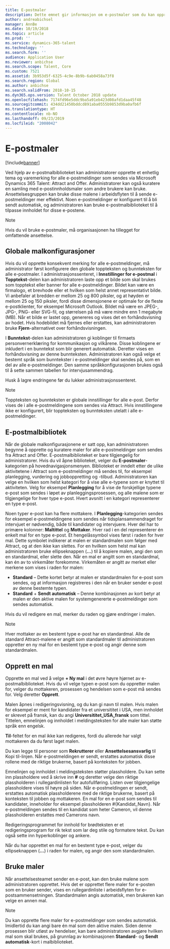 ```yaml
---
title: E-postmaler
description: Dette emnet gir informasjon om e-postmaler som du kan opprette og bruke i Microsoft Dynamics 365 Talent – Attract.
author: andreabichsel
manager: AnnBe
ms.date: 10/19/2018
ms.topic: article
ms.prod: ''
ms.service: dynamics-365-talent
ms.technology: ''
ms.search.form: ''
audience: Application User
ms.reviewer: anbichse
ms.search.scope: Talent, Core
ms.custom: 7521
ms.assetid: 3b953d5f-6325-4c9e-8b9b-6ab0458a73f8
ms.search.region: Global
ms.author: anbichse
ms.search.validFrom: 2018-10-15
ms.dyn365.ops.version: Talent October 2018 update
ms.openlocfilehash: 7174fd96e5ddc9ba5a91eb423d08afd1daa45f48
ms.sourcegitcommit: 434dd21450bddcd891aba0555b9853d9ba0afb6f
ms.translationtype: HT
ms.contentlocale: nb-NO
ms.lasthandoff: 09/23/2019
ms.locfileid: "2008042"
---
```

# <a name="email-templates"></a>E-postmaler
[!include[banner](../includes/banner.md)]

Ved hjelp av e-postmalbiblioteket kan administratorer opprette et enhetlig tema og varemerking for alle e-postmeldinger som sendes via Microsoft Dynamics 365 Talent: Attract and Offer. Administratorer kan også kuratere en samling med e-postinnholdsmaler som andre brukere kan bruke. Ansettelsesgruppen kan bruke disse malene i arbeidsflyten til å sende e-postmeldinger mer effektivt. Noen e-postmeldinger er konfigurert til å bli sendt automatisk, og administratoren kan bruke e-postmalbiblioteket til å tilpasse innholdet for disse e-postene.

> [!NOTE]
> Hvis du vil bruke e-postmaler, må organisasjonen ha tillegget for omfattende ansettelse.

## <a name="global-template-configurations"></a>Globale malkonfigurasjoner

Hvis du vil opprette konsekvent merking for alle e-postmeldinger, må administrator først konfigurere den globale toppteksten og bunnteksten for alle e-postmaler. I administrasjonssenteret, i **Innstillinger for e-postmal** i **Topptekst**-delen kan administratoren laste opp et bilde som skal brukes som topptekst eller banner for alle e-postmeldinger. Bildet kan være en firmalogo, et brevhode eller et hvilken som helst annet representativt bilde. Vi anbefaler at bredden er mellom 25 og 800 piksler, og at høyden er mellom 25 og 150 piksler, fordi disse dimensjonene er optimale for de fleste e-postklienter, for eksempel Microsoft Outlook. Bildet må være en JPEG-, JPG-, PNG- eller SVG-fil, og størrelsen på må være mindre enn 1 megabyte (MB). Når et bilde er lastet opp, genereres og vises det en forhåndsvisning av hodet. Hvis hodebildet må fjernes eller erstattes, kan administratoren bruke **Fjern**-alternativet over forhåndsvisningen.

I **Bunntekst**-delen kan administratoren gi koblinger til firmaets personvernerklæring for kommunikasjon og vilkårene. Disse koblingene er inkludert i en bunntekst som blir generert automatisk. Deretter vises en forhåndsvisning av denne bunnteksten. Administratoren kan også velge et bestemt språk som bunntekster i e-postmeldinger skal sendes på, som en del av alle e-postmeldinger. Den samme språkkonfigurasjonen brukes også til å sette sammen tabellen for intervjusammendrag. 

Husk å lagre endringene før du lukker administrasjonssenteret.

> [!NOTE] 
> Toppteksten og bunnteksten er globale innstillinger for alle e-post. Derfor vises de i alle e-postmeldingene som sendes via Attract. Hvis innstillingene ikke er konfigurert, blir toppteksten og bunnteksten utelatt i alle e-postmeldinger.

## <a name="email-template-library"></a>E-postmalbibliotek 

Når de globale malkonfigurasjonene er satt opp, kan administratoren begynne å opprette og kuratere maler for alle e-postmeldinger som sendes fra Attract and Offer. E-postmalbiblioteket er bare tilgjengelig for administratorer. Hvis du vil åpne biblioteket, velger du **E-postmaler**-kategorien på hovednavigasjonsmenyen. Biblioteket er inndelt etter de ulike aktivitetene i Attract som e-postmeldinger må sendes til, for eksempel planlegging, vurdering og jobboppretting og -tilbud. Administratoren kan velge en hvilken som helst kategori for å vise alle e-typene som er knyttet til aktiviteten. Velg for eksempel **Planlegging** for å vise de forskjellige typene e-post som sendes i løpet av planleggingsprosessen, og alle malene som er tilgjengelige for hver type e-post. Hvert avsnitt i en kategori representerer en type e-post.

Noen typer e-post kan ha flere mottakere. I **Planlegging**-kategorien sendes for eksempel e-postmeldingene som sendes når tidsplansammendraget for intervjuet er nødvendig, både til kandidater og intervjuere. Hver del har to primære kolonner: **Maltittel** og **Mottaker**. Hver rad i en del representerer én enkelt mal for en type e-post. Et hengelåssymbol vises først i raden for hver mal. Dette symbolet indikerer at malen er standardmalen som følger med Attract, og at den ikke kan slettes. For en hvilken som helst mal kan administratoren bruke ellipseknappen (**...**) til å kopiere malen, angi den som en standardmal, eller slette den. Når en mal er angitt som en standardmal, kan én av to virkemåter forekomme. Virkemåten er angitt av merket eller merkene som vises i raden for malen:

- **Standard** – Dette kortet betyr at malen er standardmalen for e-post som sendes, og at informasjon registreres i den når en bruker sender e-post av denne bestemte typen.
- **Standard** + **Sendt automatisk** – Denne kombinasjonen av kort betyr at malen er den aktive malen for systemgenererte e-postmeldinger som sendes automatisk.

Hvis du vil redigere en mal, merker du raden og gjøre endringer i malen.

> [!NOTE]
> Hver mottaker av en bestemt type e-post har en standardmal. Alle de standard Attract-malene er angitt som standardmaler til administratoren oppretter en ny mal for en bestemt type e-post og angir denne som standardmalen.

## <a name="create-a-template"></a>Opprett en mal

Opprette en mal ved å velge **+ Ny mal** i det øvre høyre hjørnet av e-postmalbiblioteket. Hvis du vil velge typen e-post som du oppretter malen for, velger du mottakeren, prosessen og hendelsen som e-post må sendes for. Velg deretter **Opprett**.

Malen åpnes i redigeringsvisning, og du kan gi navn til malen. Hvis malen for eksempel er ment for kandidater fra et universititet i USA, men innholdet er skrevet på fransk, kan du angi **Universititet\_USA\_fransk** som tittel. Tittelen, emnelinjen og innholdet i meldingsteksten for alle maler kan støtte språk enn engelsk.

**Til**-feltet for en mal ikke kan redigeres, fordi du allerede har valgt mottakeren da du først laget malen.

Du kan legge til personer som **Rekrutterer** eller **Ansettelsesansvarlig** til Kopi til-linjen. Når e-postmeldingen er sendt, erstattes automatisk disse rollene med de riktige brukerne, basert på konteksten for jobben.

Emnelinjen og innholdet i meldingsteksten støtter plassholdere. Du kan sette inn plassholdere ved å skrive inn **\#** og deretter velge den riktige plassholderen i rullegardinlisten for autofullføring. Listen over tilgjengelige plassholdere vises til høyre på siden. Når e-postmeldingen er sendt, erstattes automatisk plassholderene med de riktige brukerne, basert på konteksten til jobben og mottakeren. En mal for en e-post som sendes til kandidater, inneholder for eksempel plassholderen \#{Kandidat\_Navn}. Når e-postmeldingen sendes til en kandidat som heter Cameron, vil denne plassholderen erstattes med Camerons navn.

Redigeringsprogrammet for innhold for brødteksten er et redigeringsprogram for rik tekst som lar deg stile og formatere tekst. Du kan også sette inn hyperkoblinger og ankere.

Når du har opprettet en mal for en bestemt type e-post, velger du ellipseknappen (**...**) i raden for malen, og angir den som standardmalen.

## <a name="consume-templates"></a>Bruke maler

Når ansettelsesteamet sender en e-post, kan den bruke malene som administratoren opprettet. Hvis det er opprettet flere maler for e-posten som en bruker sender, vises en rullegardinliste i arbeidsflyten for e-postsammensetningen. Standardmalen angis automatisk, men brukeren kan velge en annen mal.

> [!NOTE] 
> Du kan opprette flere maler for e-postmeldinger som sendes automatisk. Imidlertid du kan angi bare én mal som den aktive malen. Siden denne prosessen blir utløst av hendelser, kan bare administratoren avgjøre hvilken mal som skal brukes, på grunnlag av kombinasjonen **Standard**- og **Sendt automatisk**-kort i malbiblioteket.
